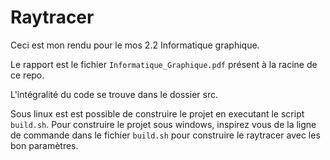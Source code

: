# Raytracer

Ceci est mon rendu pour le mos 2.2 Informatique graphique.

Le rapport est le fichier `Informatique_Graphique.pdf` présent à la racine de ce repo.

L'intégralité du code se trouve dans le dossier src.

Sous linux est est possible de construire le projet en executant le script `build.sh`.
Pour construire le projet sous windows, inspirez vous de la ligne de commande dans le fichier `build.sh` pour construire le raytracer avec les bon paramètres.
